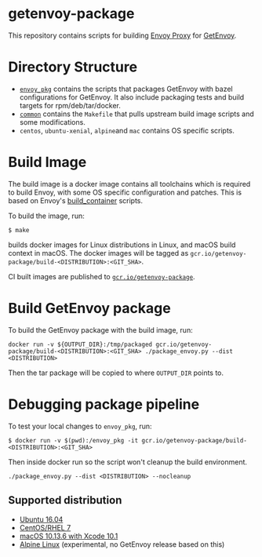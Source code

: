 # getenvoy-package

This repository contains scripts for building [Envoy Proxy](https://www.envoyproxy.io/) for [GetEnvoy](https://www.getenvoy.io/).

# Directory Structure

- [`envoy_pkg`](envoy_pkg/) contains the scripts that packages GetEnvoy with bazel configurations for GetEnvoy.
It also include packaging tests and build targets for rpm/deb/tar/docker.
- [`common`](common/) contains the `Makefile` that pulls upstream build image scripts and some modifications.
- `centos`, `ubuntu-xenial`, `alpine`and `mac` contains OS specific scripts.

# Build Image

The build image is a docker image contains all toolchains which is required to build Envoy, with some OS specific
configuration and patches. This is based on Envoy's [build_container](https://github.com/envoyproxy/envoy/tree/master/ci/build_container) scripts.

To build the image, run:
```
$ make
```

builds docker images for Linux distributions in Linux, and macOS build context in macOS.
The docker images will be tagged as `gcr.io/getenvoy-package/build-<DISTRIBUTION>:<GIT_SHA>`.

CI built images are published to [`gcr.io/getenvoy-package`](https://gcr.io/getenvoy-package).

# Build GetEnvoy package

To build the GetEnvoy package with the build image, run:

```
docker run -v ${OUTPUT_DIR}:/tmp/packaged gcr.io/getenvoy-package/build-<DISTRIBUTION>:<GIT_SHA> ./package_envoy.py --dist <DISTRIBUTION>
```

Then the tar package will be copied to where `OUTPUT_DIR` points to.

# Debugging package pipeline

To test your local changes to `envoy_pkg`, run:
```
$ docker run -v $(pwd):/envoy_pkg -it gcr.io/getenvoy-package/build-<DISTRIBUTION>:<GIT_SHA>
```

Then inside docker run so the script won't cleanup the build environment.
```
./package_envoy.py --dist <DISTRIBUTION> --nocleanup
```

## Supported distribution
- [Ubuntu 16.04](https://gcr.io/getenvoy-package/build-ubuntu-xenial)
- [CentOS/RHEL 7](https://gcr.io/getenvoy-package/build-centos)
- [macOS 10.13.6 with Xcode 10.1](https://circle-macos-docs.s3.amazonaws.com/image-manifest/build-474/index.html)
- [Alpine Linux](https://gcr.io/getenvoy-package/build-alpine) (experimental, no GetEnvoy release based on this)
